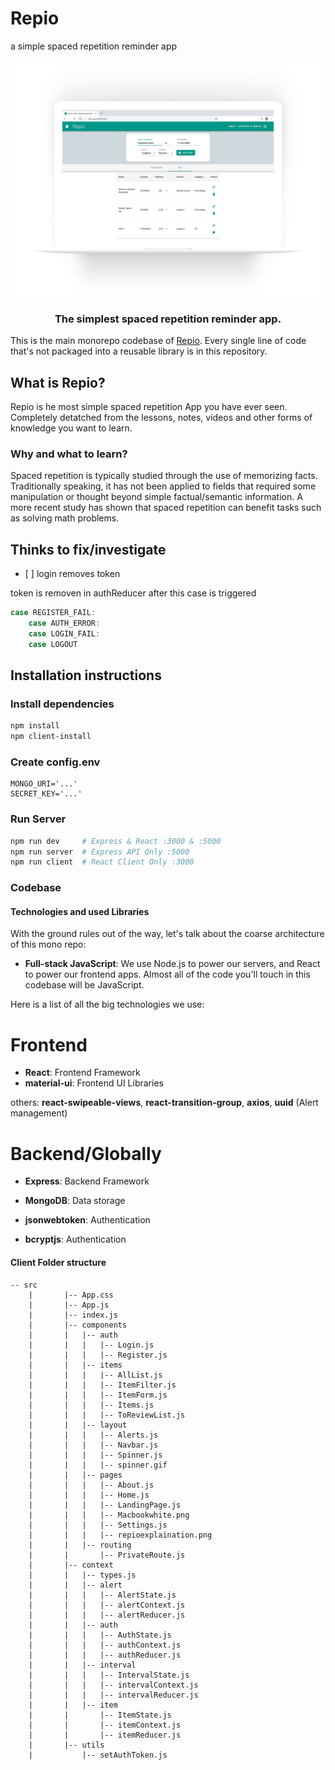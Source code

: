 # Repio

a simple spaced repetition reminder app

<div align="center">

[![Spectrum](./client/src/components/pages/Macbookwhite.png)](https://spectrum.chat)

### The simplest spaced repetition reminder app.

</div>

This is the main monorepo codebase of [Repio](https://repio.app). Every single line of code that's not packaged into a reusable library is in this repository.

## What is Repio?

Repio is he most simple spaced repetition App you have ever seen. Completely detatched from the lessons, notes, videos and other forms of knowledge you want to learn.

### Why and what to learn?

Spaced repetition is typically studied through the use of memorizing facts. Traditionally speaking, it has not been applied to fields that required some manipulation or thought beyond simple factual/semantic information. A more recent study has shown that spaced repetition can benefit tasks such as solving math problems.

## Thinks to fix/investigate

- [ ] login removes token

token is removen in authReducer after this case is triggered

```javascript
case REGISTER_FAIL:
    case AUTH_ERROR:
    case LOGIN_FAIL:
    case LOGOUT
```

## Installation instructions

### Install dependencies

```bash
npm install
npm client-install
```

### Create config.env

```
MONGO_URI='...'
SECRET_KEY='...'
```

### Run Server

```bash
npm run dev     # Express & React :3000 & :5000
npm run server  # Express API Only :5000
npm run client  # React Client Only :3000
```

### Codebase

#### Technologies and used Libraries

With the ground rules out of the way, let's talk about the coarse architecture of this mono repo:

- **Full-stack JavaScript**: We use Node.js to power our servers, and React to power our frontend apps. Almost all of the code you'll touch in this codebase will be JavaScript.

Here is a list of all the big technologies we use:

# Frontend

- **React**: Frontend Framework
- **material-ui**: Frontend UI Libraries

others: **react-swipeable-views**, **react-transition-group**, **axios**, **uuid** (Alert management)

# Backend/Globally

- **Express**: Backend Framework
- **MongoDB**: Data storage

- **jsonwebtoken**: Authentication
- **bcryptjs**: Authentication

#### Client Folder structure

```
-- src
    |       |-- App.css
    |       |-- App.js
    |       |-- index.js
    |       |-- components
    |       |   |-- auth
    |       |   |   |-- Login.js
    |       |   |   |-- Register.js
    |       |   |-- items
    |       |   |   |-- AllList.js
    |       |   |   |-- ItemFilter.js
    |       |   |   |-- ItemForm.js
    |       |   |   |-- Items.js
    |       |   |   |-- ToReviewList.js
    |       |   |-- layout
    |       |   |   |-- Alerts.js
    |       |   |   |-- Navbar.js
    |       |   |   |-- Spinner.js
    |       |   |   |-- spinner.gif
    |       |   |-- pages
    |       |   |   |-- About.js
    |       |   |   |-- Home.js
    |       |   |   |-- LandingPage.js
    |       |   |   |-- Macbookwhite.png
    |       |   |   |-- Settings.js
    |       |   |   |-- repioexplaination.png
    |       |   |-- routing
    |       |       |-- PrivateRoute.js
    |       |-- context
    |       |   |-- types.js
    |       |   |-- alert
    |       |   |   |-- AlertState.js
    |       |   |   |-- alertContext.js
    |       |   |   |-- alertReducer.js
    |       |   |-- auth
    |       |   |   |-- AuthState.js
    |       |   |   |-- authContext.js
    |       |   |   |-- authReducer.js
    |       |   |-- interval
    |       |   |   |-- IntervalState.js
    |       |   |   |-- intervalContext.js
    |       |   |   |-- intervalReducer.js
    |       |   |-- item
    |       |       |-- ItemState.js
    |       |       |-- itemContext.js
    |       |       |-- itemReducer.js
    |       |-- utils
    |           |-- setAuthToken.js
```
